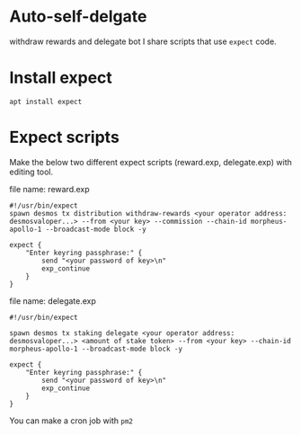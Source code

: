 # Auto-self-delgate
withdraw rewards and delegate bot
I share scripts that use `expect` code.

# Install expect 
```apt install expect```

# Expect scripts
Make the below two different expect scripts (reward.exp, delegate.exp) with editing tool.

file name: reward.exp
```
#!/usr/bin/expect
spawn desmos tx distribution withdraw-rewards <your operator address: desmosvaloper...> --from <your key> --commission --chain-id morpheus-apollo-1 --broadcast-mode block -y

expect {
    "Enter keyring passphrase:" {
        send "<your password of key>\n"
        exp_continue
    }
}
```

file name: delegate.exp
```
#!/usr/bin/expect

spawn desmos tx staking delegate <your operator address: desmosvaloper...> <amount of stake token> --from <your key> --chain-id morpheus-apollo-1 --broadcast-mode block -y

expect {
    "Enter keyring passphrase:" {
        send "<your password of key>\n"
        exp_continue
    }
}
```

You can make a cron job with `pm2`
